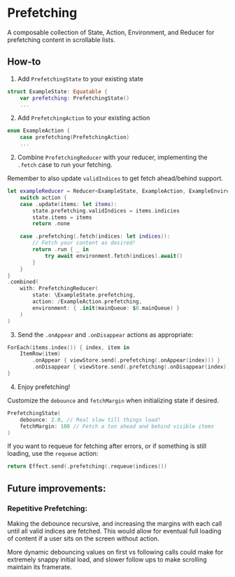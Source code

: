 # Prefetching

A composable collection of State, Action, Environment, and Reducer for prefetching content in scrollable lists.

## How-to

1. Add `PrefetchingState` to your existing state

```swift
struct ExampleState: Equatable {
    var prefetching: PrefetchingState()
    ...
```

2. Add `PrefetchingAction` to your existing action

```swift
enum ExampleAction {
    case prefetching(PrefetchingAction)
    ...
```

2. Combine `PrefetchingReducer` with your reducer, implementing the `.fetch` case to run your fetching.

Remember to also update `validIndices` to get fetch ahead/behind support.

```swift
let exampleReducer = Reducer<ExampleState, ExampleAction, ExampleEnvironment> { state, action, environment in
    switch action {
    case .update(items: let items):
        state.prefetching.validIndices = items.indicies
        state.items = items
        return .none

    case .prefetching(.fetch(indices: let indices)):
        // Fetch your content as desired!
        return .run { _ in
            try await environment.fetch(indices).await()
        }
    }
}
.combined(
    with: PrefetchingReducer(
        state: \ExampleState.prefetching,
        action: /ExampleAction.prefetching,
        environment: { .init(mainQueue: $0.mainQueue) }
    )
)
```

3. Send the `.onAppear` and `.onDisappear` actions as appropriate:

```swift
ForEach(items.index()) { index, item in
    ItemRow(item)
        .onAppear { viewStore.send(.prefetching(.onAppear(index))) }
        .onDisappear { viewStore.send(.prefetching(.onDisappear(index))) }
}
```

4. Enjoy prefetching!

Customize the `debounce` and `fetchMargin` when initializing state if desired.

```swift
PrefetchingState(
    debounce: 2.0, // Real slow till things load!
    fetchMargin: 100 // Fetch a ton ahead and behind visible items
)
```

If you want to requeue for fetching after errors, or if something is still loading, use the `requeue` action:

```swift
return Effect.send(.prefetching(.requeue(indices)))
```

## Future improvements:

### Repetitive Prefetching:

Making the debounce recursive, and increasing the margins with each call until all valid indices are fetched.
This would allow for eventual full loading of content if a user sits on the screen without action.

More dynamic debouncing values on first vs following calls could make for extremely snappy initial load, and slower follow ups to make scrolling maintain its framerate.

